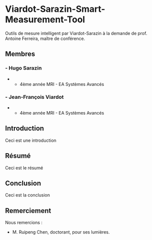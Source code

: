 # Viardot-Sarazin-Smart-Measurement-Tool
Outils de mesure intelligent par Viardot-Sarazin
à la demande de prof. Antoine Ferreira, maître de conférence.

## Membres
### - Hugo Sarazin
 - - 4ème année MRI - EA Systèmes Avancés
### - Jean-François Viardot
 - - 4ème année MRI - EA Systèmes Avancés

## Introduction
Ceci est une introduction

## Résumé
Ceci est le résumé

## Conclusion
Ceci est la conclusion

## Remerciement
Nous remercions :
 - M. Ruipeng Chen, doctorant, pour ses lumières.
